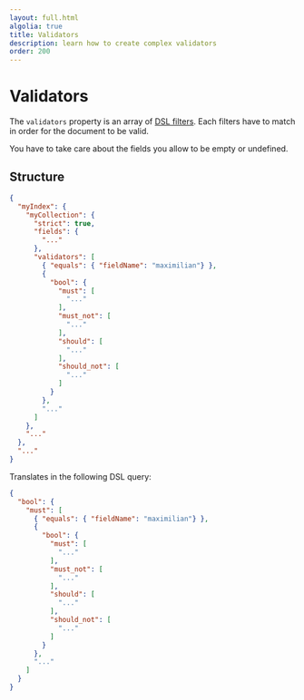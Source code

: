 ```yaml
---
layout: full.html
algolia: true
title: Validators
description: learn how to create complex validators
order: 200
---
```


# Validators

The `validators` property is an array of [DSL filters](/kuzzle-dsl). Each filters have to match in order for the document to be valid.

<aside class="warning">You have to take care about the fields you allow to be empty or undefined.</aside>

## Structure

```json
{
  "myIndex": {
    "myCollection": {
      "strict": true,
      "fields": {
        "..."
      },
      "validators": [
        { "equals": { "fieldName": "maximilian"} },
        {
          "bool": {
            "must": [
              "..."
            ],
            "must_not": [
              "..."
            ],
            "should": [
              "..."
            ],
            "should_not": [
              "..."
            ]
          }
        },
        "..."
      ]
    },
    "..."
  },
  "..."
}
```

Translates in the following DSL query:

```json
{
  "bool": {
    "must": [
      { "equals": { "fieldName": "maximilian"} },
      {
        "bool": {
          "must": [
            "..."
          ],
          "must_not": [
            "..."
          ],
          "should": [
            "..."
          ],
          "should_not": [
            "..."
          ]
        }
      },
      "..."
    ]
  }
}
```
